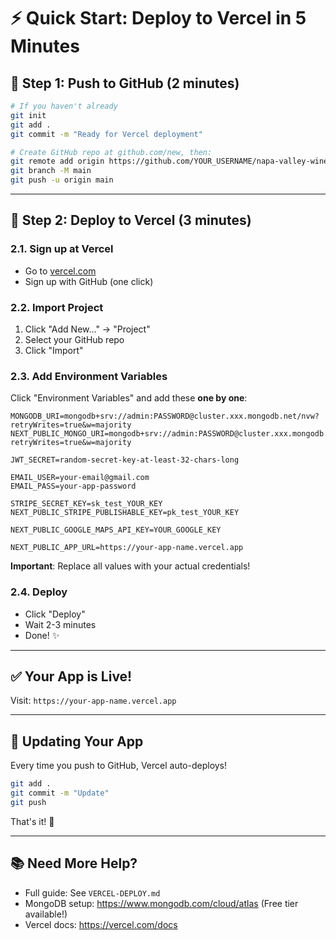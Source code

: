 # ⚡ Quick Start: Deploy to Vercel in 5 Minutes

## 🎯 Step 1: Push to GitHub (2 minutes)

```bash
# If you haven't already
git init
git add .
git commit -m "Ready for Vercel deployment"

# Create GitHub repo at github.com/new, then:
git remote add origin https://github.com/YOUR_USERNAME/napa-valley-wineries.git
git branch -M main
git push -u origin main
```

---

## 🎯 Step 2: Deploy to Vercel (3 minutes)

### 2.1. Sign up at Vercel
- Go to [vercel.com](https://vercel.com)
- Sign up with GitHub (one click)

### 2.2. Import Project
1. Click "Add New..." → "Project"
2. Select your GitHub repo
3. Click "Import"

### 2.3. Add Environment Variables
Click "Environment Variables" and add these **one by one**:

```env
MONGODB_URI=mongodb+srv://admin:PASSWORD@cluster.xxx.mongodb.net/nvw?retryWrites=true&w=majority
NEXT_PUBLIC_MONGO_URI=mongodb+srv://admin:PASSWORD@cluster.xxx.mongodb.net/nvw?retryWrites=true&w=majority

JWT_SECRET=random-secret-key-at-least-32-chars-long

EMAIL_USER=your-email@gmail.com
EMAIL_PASS=your-app-password

STRIPE_SECRET_KEY=sk_test_YOUR_KEY
NEXT_PUBLIC_STRIPE_PUBLISHABLE_KEY=pk_test_YOUR_KEY

NEXT_PUBLIC_GOOGLE_MAPS_API_KEY=YOUR_GOOGLE_KEY

NEXT_PUBLIC_APP_URL=https://your-app-name.vercel.app
```

**Important**: Replace all values with your actual credentials!

### 2.4. Deploy
- Click "Deploy"
- Wait 2-3 minutes
- Done! ✨

---

## ✅ Your App is Live!

Visit: `https://your-app-name.vercel.app`

---

## 🔄 Updating Your App

Every time you push to GitHub, Vercel auto-deploys!

```bash
git add .
git commit -m "Update"
git push
```

That's it! 🎉

---

## 📚 Need More Help?

- Full guide: See `VERCEL-DEPLOY.md`
- MongoDB setup: https://www.mongodb.com/cloud/atlas (Free tier available!)
- Vercel docs: https://vercel.com/docs

